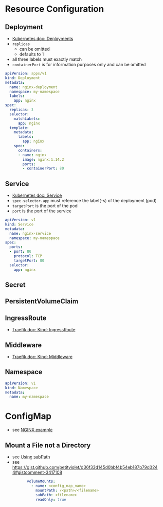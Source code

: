 # Resource Configuration

## Deployment
- [Kubernetes doc: Deployments](https://kubernetes.io/docs/concepts/workloads/controllers/deployment/)
- `replicas`
  - can be omitted
  - defaults to 1
- all three labels must exactly match
- `containerPort` is for information purposes only and can be omitted

```yaml
apiVersion: apps/v1
kind: Deployment
metadata:
  name: nginx-deployment
  namespace: my-namespace
  labels:
    app: nginx
spec:
  replicas: 3
  selector:
    matchLabels:
      app: nginx
  template:
    metadata:
      labels:
        app: nginx
    spec:
      containers:
      - name: nginx
        image: nginx:1.14.2
        ports:
        - containerPort: 80
```

## Service
- [Kubernetes doc: Service](https://kubernetes.io/docs/concepts/services-networking/service/)
- `spec.selector.app` must reference the label(-s) of the deployment (pod)
- `targetPort` is the port of the pod
- `port` is the port of the service

```yaml
apiVersion: v1
kind: Service
metadata:
  name: nginx-service
  namespace: my-namespace
spec:
  ports:
  - port: 80
    protocol: TCP
    targetPort: 80
  selector:
    app: nginx
```

## Secret

## PersistentVolumeClaim

## IngressRoute
- [Traefik doc: Kind: IngressRoute](https://doc.traefik.io/traefik/routing/providers/kubernetes-crd/#kind-ingressroute)

## Middleware
- [Traefik doc: Kind: Middleware](https://doc.traefik.io/traefik/routing/providers/kubernetes-crd/#kind-middleware)

## Namespace
```yaml
apiVersion: v1
kind: Namespace
metadata:
  name: my-namespace
```

# ConfigMap
- see [NGINX example](https://gist.github.com/petitviolet/d36f33d145d0bbf4b54eb187b79d0244)

## Mount a File not a Directory
- see [Using subPath](https://kubernetes.io/docs/concepts/storage/volumes/#using-subpath)
- see https://gist.github.com/petitviolet/d36f33d145d0bbf4b54eb187b79d0244#gistcomment-3417108
```yaml
          volumeMounts:
            - name: <config_map_name>
              mountPath: /<path>/<filename>
              subPath: <filename>
              readOnly: true
```
